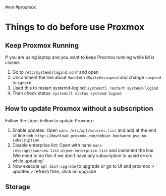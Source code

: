#vm
#proxmox

# Things to do before use Proxmox

## Keep Proxmox Running

If you are using laptop and you want to keep Proxmox running while lid is closed:

1. Go to `/etc/systemd/logind.conf` and open
2. Uncomment the line about `HandleLidSwitch=suspend` and change `suspend` to `ignore`
3. Used this to restart systemd-logind: `systemctl restart systemd-logind`
4. Then check status: `systemctl status systemd-logind`

## How to update Proxmox without a subscription

Follow the steps bellow to update Proxmox:

1. Enable updates: Open `nano /etc/apt/sources.list` and add at the end of line `deb http://download.proxmox.com/debian bookworm pve-no-subscription`
2. Disable enterprise list: Open with nano `nano /etc/apt/sources.list.d/pve-enterprise.list` and comment the line. (We need to do this if we don't have any subscription to avoid errors while updating'
3. Now execute `apt dist-upgrade` to upgrade or go to UI and proxmox > updates > refresh then, click on upgrade

## Storage



